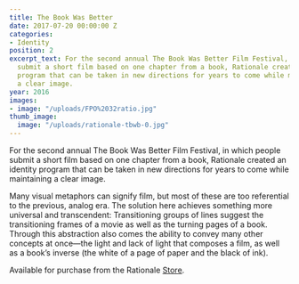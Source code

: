 ```yaml
---
title: The Book Was Better
date: 2017-07-20 00:00:00 Z
categories:
- Identity
position: 2
excerpt_text: For the second annual The Book Was Better Film Festival, in which people
  submit a short film based on one chapter from a book, Rationale created an identity
  program that can be taken in new directions for years to come while maintaining
  a clear image.
year: 2016
images:
- image: "/uploads/FPO%2032ratio.jpg"
thumb_image:
  image: "/uploads/rationale-tbwb-0.jpg"
---
```


For the second annual The Book Was Better Film Festival, in which people submit a short film based on one chapter from a book, Rationale created an identity program that can be taken in new directions for years to come while maintaining a clear image.

Many visual metaphors can signify film, but most of these are too referential to the previous, analog era. The solution here achieves something more universal and transcendent: Transitioning groups of lines suggest the transitioning frames of a movie as well as the turning pages of a book. Through this abstraction also comes the ability to convey many other concepts at once—the light and lack of light that composes a film, as well as a book’s inverse (the white of a page of paper and the black of ink).

Available for purchase from the Rationale [Store](https://rationale-design.com/shop/the-book-was-better-poster/).